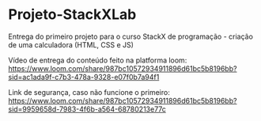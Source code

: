 # Projeto-StackXLab
Entrega do primeiro projeto para o curso StackX de programação - criação de uma calculadora (HTML, CSS e JS)

Vídeo de entrega do conteúdo feito na platforma loom: https://www.loom.com/share/987bc10572934911896d61bc5b8196bb?sid=ac1ada9f-c7b3-478a-9328-e07f0b7a94f1

Link de segurança, caso não funcione o primeiro: https://www.loom.com/share/987bc10572934911896d61bc5b8196bb?sid=9959658d-7983-4f6b-a564-68780213e77c  


